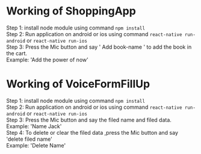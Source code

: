 # Working of ShoppingApp

Step 1: install node module using command `npm install`\
Step 2: Run application on android or ios using command `react-native run-android` or `react-native run-ios` \
Step 3: Press the Mic button and say ' Add book-name ' to add the book in the cart. \
Example: 'Add the power of now'


# Working of VoiceFormFillUp

Step 1: install node module using command `npm install`\
Step 2: Run application on android or ios using command `react-native run-android` or `react-native run-ios` \
Step 3: Press the Mic button and say the filed name and filed data.\
Example: 'Name Jack'\
Step 4: To delete or clear the filed data ,press the Mic button and say 'delete filed name'\
Example: 'Delete Name'
